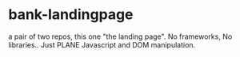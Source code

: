 # bank-landingpage
a pair of two repos, this one "the landing page". No frameworks, No libraries.. Just PLANE Javascript and DOM manipulation.
